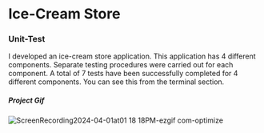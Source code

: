 <h1>Ice-Cream Store</h1> <h3>Unit-Test</h3>

<p>
  I developed an ice-cream store application. This application has 4 different components. Separate testing procedures were carried out for each component. A total of 7 tests have been successfully completed for 4 different components. You can see this from the terminal section.</p>

  <h5>Project Gif</h5>
  
![ScreenRecording2024-04-01at01 18 18PM-ezgif com-optimize](https://github.com/nazanyilmaz/IceCreamStore/assets/147782488/e3246709-c361-45dd-8b8e-2707d5735936)
